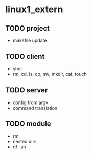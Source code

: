 # linux1_extern

## TODO project
* makefile update

## TODO client
* shell
* rm, cd, ls, cp, mv, mkdir, cat, touch

## TODO server
* config from argv
* command translation

## TODO module
* rm
* nested dirs
* df -ah
